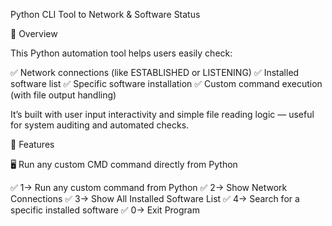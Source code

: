 Python CLI Tool to Network & Software Status

🚀 Overview

This Python automation tool helps users easily check:

✅ Network connections (like ESTABLISHED or LISTENING)
✅ Installed software list
✅ Specific software installation
✅ Custom command execution (with file output handling)

It’s built with user input interactivity and simple file reading logic — useful for system auditing and automated checks.

🧩 Features

🖥️ Run any custom CMD command directly from Python

✅ 1-> Run any custom command from Python
✅ 2-> Show Network Connections
✅ 3-> Show All Installed Software List
✅ 4-> Search for a specific installed software
✅ 0-> Exit Program

